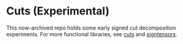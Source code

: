 # Cuts (Experimental)

This now-archived repo holds some early signed cut decomposition experiments.
For more functional libraries, see [cuts](https://github.com/sarah-ek/cuts) and [signtensors](https://github.com/ariasanovsky/signtensors).
